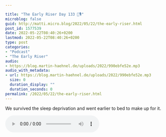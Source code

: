 ```yaml
---

title: "The Early Riser Day 133 🌅🎙"
microblog: false
guid: http://matti.micro.blog/2022/05/22/the-early-riser.html
post_id: 1577539
date: 2022-05-22T08:40:26+0200
lastmod: 2022-05-22T08:40:26+0200
type: post
categories:
- "Podcast"
- "The Early Riser"
audio:
- https://blog.martin-haehnel.de/uploads/2022/990ebfe52e.mp3
audio_with_metadata:
- url: https://blog.martin-haehnel.de/uploads/2022/990ebfe52e.mp3
  size: 0
  duration_display: ""
  duration_seconds: 0
permalink: /2022/05/22/the-early-riser.html
---
```

We survived the sleep deprivation and went earlier to bed to make up for it.

<audio controls="controls" src="https://blog.martin-haehnel.de/uploads/2022/990ebfe52e.mp3" preload="metadata" />
